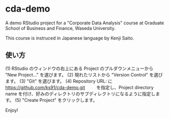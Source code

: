 # cda-demo
A demo RStudio project for a "Corporate Data Analysis" course at Graduate School of Business and Finance, Waseda University.

This course is instruced in Japanese language by Kenji Saito.

## 使い方

(1) RStudio のウィンドウの右上にある Project のプルダウンメニューから "New Project..." を選びます。
(2) 現れたリストから "Version Control" を選びます。
(3) "Git" を選びます。
(4) Repository URL: に https://github.com/ks91/cda-demo.git
　　 を指定し、Project directory name を付け、好みのディレクトリのサブディレクトリになるように指定します。
(5) "Create Project" をクリックします。

Enjoy!

